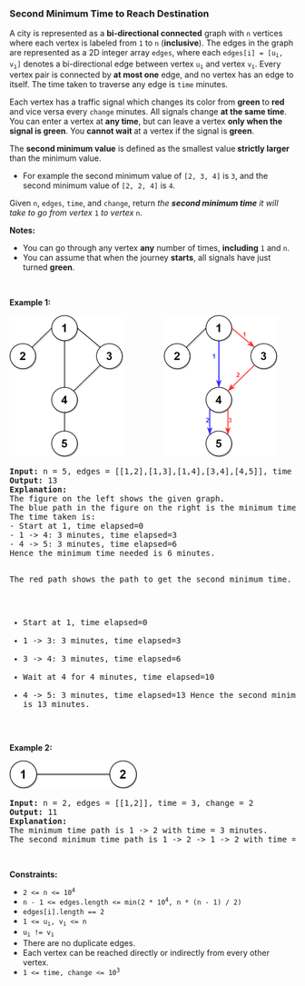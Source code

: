 
<h3>Second Minimum Time to Reach Destination</h3>
<div><p>A city is represented as a <strong>bi-directional connected</strong> graph with <code>n</code> vertices where each vertex is labeled from <code>1</code> to <code>n</code> (<strong>inclusive</strong>). The edges in the graph are represented as a 2D integer array <code>edges</code>, where each <code>edges[i] = [u<sub>i</sub>, v<sub>i</sub>]</code> denotes a bi-directional edge between vertex <code>u<sub>i</sub></code> and vertex <code>v<sub>i</sub></code>. Every vertex pair is connected by <strong>at most one</strong> edge, and no vertex has an edge to itself. The time taken to traverse any edge is <code>time</code> minutes.</p>
<p>Each vertex has a traffic signal which changes its color from <strong>green</strong> to <strong>red</strong> and vice versa every <code>change</code> minutes. All signals change <strong>at the same time</strong>. You can enter a vertex at <strong>any time</strong>, but can leave a vertex <strong>only when the signal is green</strong>. You <strong>cannot wait </strong>at a vertex if the signal is <strong>green</strong>.</p>
<p>The <strong>second minimum value</strong> is defined as the smallest value<strong> strictly larger </strong>than the minimum value.</p>
<ul>
<li>For example the second minimum value of <code>[2, 3, 4]</code> is <code>3</code>, and the second minimum value of <code>[2, 2, 4]</code> is <code>4</code>.</li>
</ul>
<p>Given <code>n</code>, <code>edges</code>, <code>time</code>, and <code>change</code>, return <em>the <strong>second minimum time</strong> it will take to go from vertex </em><code>1</code><em> to vertex </em><code>n</code>.</p>
<p><strong>Notes:</strong></p>
<ul>
<li>You can go through any vertex <strong>any</strong> number of times, <strong>including</strong> <code>1</code> and <code>n</code>.</li>
<li>You can assume that when the journey <strong>starts</strong>, all signals have just turned <strong>green</strong>.</li>
</ul>
<p> </p>
<p><strong>Example 1:</strong></p>
<img alt="" src="assets/189e9170b270403baeaba888ff1e19d6.png" style="width: 200px; height: 250px;"/>        <img alt="" src="assets/2e5115bd18b3494b8b8a13c3bacf7bf6.png" style="width: 200px; height: 250px;"/>
<pre><strong>Input:</strong> n = 5, edges = [[1,2],[1,3],[1,4],[3,4],[4,5]], time = 3, change = 5
<strong>Output:</strong> 13
<strong>Explanation:</strong>
The figure on the left shows the given graph.
The blue path in the figure on the right is the minimum time path.
The time taken is:
- Start at 1, time elapsed=0
- 1 -&gt; 4: 3 minutes, time elapsed=3
- 4 -&gt; 5: 3 minutes, time elapsed=6
Hence the minimum time needed is 6 minutes.

The red path shows the path to get the second minimum time.
- Start at 1, time elapsed=0
- 1 -&gt; 3: 3 minutes, time elapsed=3
- 3 -&gt; 4: 3 minutes, time elapsed=6
- Wait at 4 for 4 minutes, time elapsed=10
- 4 -&gt; 5: 3 minutes, time elapsed=13
Hence the second minimum time is 13 minutes.      
</pre>
<p><strong>Example 2:</strong></p>
<img alt="" src="assets/a98bce202f3c41b29ad69398d74adc2f.png" style="width: 225px; height: 50px;"/>
<pre><strong>Input:</strong> n = 2, edges = [[1,2]], time = 3, change = 2
<strong>Output:</strong> 11
<strong>Explanation:</strong>
The minimum time path is 1 -&gt; 2 with time = 3 minutes.
The second minimum time path is 1 -&gt; 2 -&gt; 1 -&gt; 2 with time = 11 minutes.</pre>
<p> </p>
<p><strong>Constraints:</strong></p>
<ul>
<li><code>2 &lt;= n &lt;= 10<sup>4</sup></code></li>
<li><code>n - 1 &lt;= edges.length &lt;= min(2 * 10<sup>4</sup>, n * (n - 1) / 2)</code></li>
<li><code>edges[i].length == 2</code></li>
<li><code>1 &lt;= u<sub>i</sub>, v<sub>i</sub> &lt;= n</code></li>
<li><code>u<sub>i</sub> != v<sub>i</sub></code></li>
<li>There are no duplicate edges.</li>
<li>Each vertex can be reached directly or indirectly from every other vertex.</li>
<li><code>1 &lt;= time, change &lt;= 10<sup>3</sup></code></li>
</ul>
</div>
